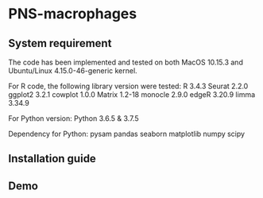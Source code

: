 # PNS-macrophages

## System requirement
The code has been implemented and tested on both MacOS 10.15.3 and Ubuntu/Linux 4.15.0-46-generic kernel.

For R code, the following library version were tested:
R 3.4.3
Seurat 2.2.0
ggplot2 3.2.1
cowplot 1.0.0
Matrix 1.2-18
monocle 2.9.0
edgeR 3.20.9
limma 3.34.9

For Python version:
Python 3.6.5 & 3.7.5

Dependency for Python:
pysam
pandas
seaborn
matplotlib
numpy
scipy

## Installation guide

## Demo
